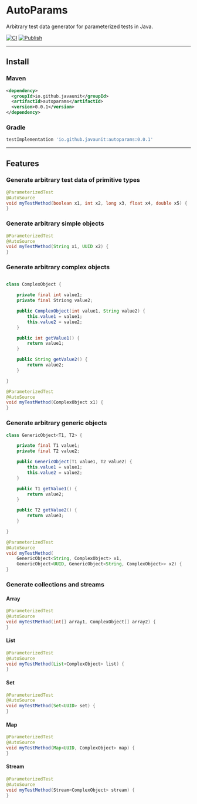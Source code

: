 # AutoParams

Arbitrary test data generator for parameterized tests in Java.

[![CI](https://github.com/JavaUnit/AutoParams/actions/workflows/ci.yml/badge.svg)](https://github.com/JavaUnit/AutoParams/actions/workflows/ci.yml)
[![Publish](https://github.com/JavaUnit/AutoParams/actions/workflows/publish.yml/badge.svg)](https://github.com/JavaUnit/AutoParams/actions/workflows/publish.yml)

---

## Install

### Maven

```xml
<dependency>
  <groupId>io.github.javaunit</groupId>
  <artifactId>autoparams</artifactId>
  <version>0.0.1</version>
</dependency>
```

### Gradle

```groovy
testImplementation 'io.github.javaunit:autoparams:0.0.1'
```

---

## Features

### Generate arbitrary test data of primitive types

```java
@ParameterizedTest
@AutoSource
void myTestMethod(boolean x1, int x2, long x3, float x4, double x5) {
}
```

### Generate arbitrary simple objects

```java
@ParameterizedTest
@AutoSource
void myTestMethod(String x1, UUID x2) {
}
```

### Generate arbitrary complex objects

```java

class ComplexObject {

    private final int value1;
    private final Striong value2;

    public ComplexObject(int value1, String value2) {
        this.value1 = value1;
        this.value2 = value2;
    }

    public int getValue1() {
        return value1;
    }

    public String getValue2() {
        return value2;
    }

}

@ParameterizedTest
@AutoSource
void myTestMethod(ComplexObject x1) {
}
```

### Generate arbitrary generic objects

```java
class GenericObject<T1, T2> {

    private final T1 value1;
    private final T2 value2;

    public GenericObject(T1 value1, T2 value2) {
        this.value1 = value1;
        this.value2 = value2;
    }

    public T1 getValue1() {
        return value2;
    }

    public T2 getValue2() {
        return value3;
    }

}

@ParameterizedTest
@AutoSource
void myTestMethod(
    GenericObject<String, ComplexObject> x1,
    GenericObject<UUID, GenericObject<String, ComplexObject>> x2) {
}
```

### Generate collections and streams

#### Array

```java
@ParameterizedTest
@AutoSource
void myTestMethod(int[] array1, ComplexObject[] array2) {
}
```

#### List

```java
@ParameterizedTest
@AutoSource
void myTestMethod(List<ComplexObject> list) {
}
```

#### Set

```java
@ParameterizedTest
@AutoSource
void myTestMethod(Set<UUID> set) {
}
```

#### Map

```java
@ParameterizedTest
@AutoSource
void myTestMethod(Map<UUID, ComplexObject> map) {
}
```

#### Stream

```java
@ParameterizedTest
@AutoSource
void myTestMethod(Stream<ComplexObject> stream) {
}
```
